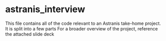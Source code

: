 # astranis_interview

This file contains all of the code relevant to an Astranis take-home project. It is split into a few parts
For a broader overview of the project, reference the attached slide deck
